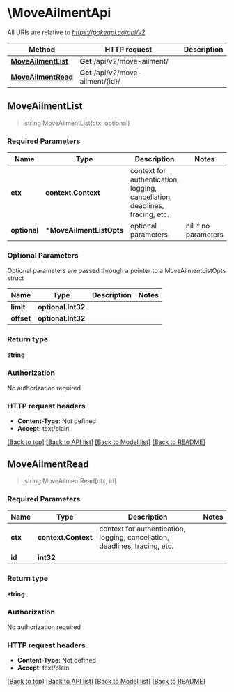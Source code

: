 # \MoveAilmentApi

All URIs are relative to *https://pokeapi.co/api/v2*

Method | HTTP request | Description
------------- | ------------- | -------------
[**MoveAilmentList**](MoveAilmentApi.md#MoveAilmentList) | **Get** /api/v2/move-ailment/ | 
[**MoveAilmentRead**](MoveAilmentApi.md#MoveAilmentRead) | **Get** /api/v2/move-ailment/{id}/ | 



## MoveAilmentList

> string MoveAilmentList(ctx, optional)



### Required Parameters


Name | Type | Description  | Notes
------------- | ------------- | ------------- | -------------
**ctx** | **context.Context** | context for authentication, logging, cancellation, deadlines, tracing, etc.
 **optional** | ***MoveAilmentListOpts** | optional parameters | nil if no parameters

### Optional Parameters

Optional parameters are passed through a pointer to a MoveAilmentListOpts struct


Name | Type | Description  | Notes
------------- | ------------- | ------------- | -------------
 **limit** | **optional.Int32**|  | 
 **offset** | **optional.Int32**|  | 

### Return type

**string**

### Authorization

No authorization required

### HTTP request headers

- **Content-Type**: Not defined
- **Accept**: text/plain

[[Back to top]](#) [[Back to API list]](../README.md#documentation-for-api-endpoints)
[[Back to Model list]](../README.md#documentation-for-models)
[[Back to README]](../README.md)


## MoveAilmentRead

> string MoveAilmentRead(ctx, id)



### Required Parameters


Name | Type | Description  | Notes
------------- | ------------- | ------------- | -------------
**ctx** | **context.Context** | context for authentication, logging, cancellation, deadlines, tracing, etc.
**id** | **int32**|  | 

### Return type

**string**

### Authorization

No authorization required

### HTTP request headers

- **Content-Type**: Not defined
- **Accept**: text/plain

[[Back to top]](#) [[Back to API list]](../README.md#documentation-for-api-endpoints)
[[Back to Model list]](../README.md#documentation-for-models)
[[Back to README]](../README.md)

